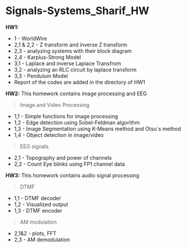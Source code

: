 # Signals-Systems_Sharif_HW

**HW1:**
  * 1 - WorldWire
  * 2,1 & 2,2 - Z transform and inverse Z transform
  * 2,3 - analyzing systems with their block diagram
  * 2,4 - Karplus-Strong Model
  * 3,1 - Laplace and inverse Laplace Transfrom
  * 3,2 - analyzing an RLC circuit by laplace transform
  * 3,3 - Pendulum Model
  * Report of the codes are added in the directory of HW1

**HW2:**
This homework contains image processing and EEG 
> Image and Video Processing 
  * 1,1 - Simple functions for image processing
  * 1,2 - Edge detection using Sobel-Feldman algorithm
  * 1,3 - Image Segmentation using K-Means method and Otsu`s method
  * 1,4 - Object detection in image/video
> EEG signals
  * 2,1 - Topography and power of channels
  * 2,2 - Count Eye blinks using FP1 channel data

  **HW3:**
This homework contains audio signal processing
> DTMF
  * 1,1 - DTMF decoder
  * 1,2 - Visualized output
  * 1,3 - DTMF encoder
> AM modulation
  * 2,1&2 - plots, FFT
  * 2,3 - AM demodulation